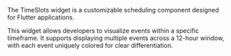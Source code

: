 The TimeSlots widget is a customizable scheduling component designed for Flutter applications. 

This widget allows developers to visualize events within a specific timeframe. It supports displaying multiple events across a 12-hour window, with each event uniquely colored for clear differentiation.
